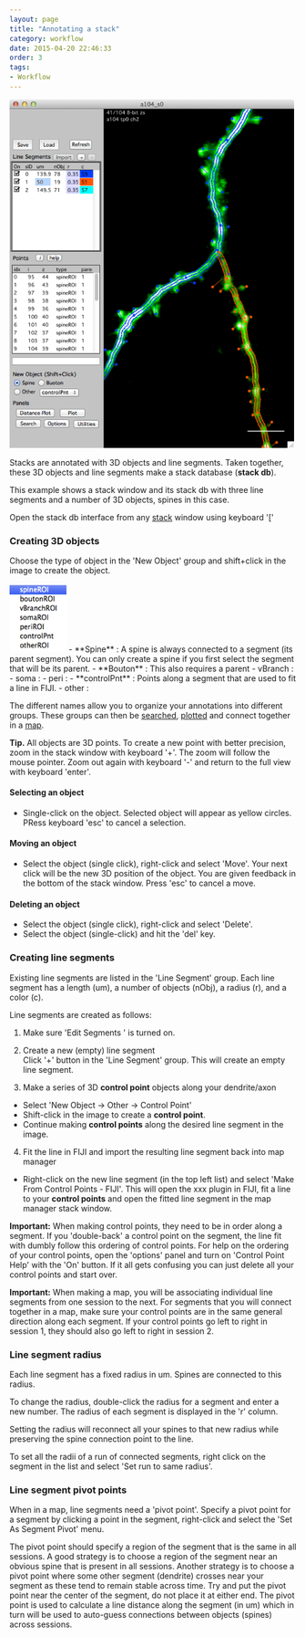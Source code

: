```yaml
---
layout: page
title: "Annotating a stack"
category: workflow
date: 2015-04-20 22:46:33
order: 3
tags:
- Workflow
---
```



<IMG class="img-float-left" SRC="images/mm3/mm3-stackdb-plot.png" WIDTH="500">

<div class="print-page-break"></div>

Stacks are annotated with 3D objects and line segments. Taken together, these 3D objects and line segments make a stack database (**stack db**).

This example shows a stack window and its stack db with three line segments and a number of 3D objects, spines in this case.

Open the stack db interface from any [stack][4] window using keyboard '['

### Creating 3D objects

Choose the type of object in the 'New Object' group and shift+click in the image to create the object.

<IMG class="img-float-right" SRC="images/mm3/mm3-object-types.png" WIDTH="100">
- **Spine** : A spine is always connected to a segment (its parent segment). You can only create a spine if you first select the segment that will be its parent.  
- **Bouton** : This also requires a parent  
- vBranch :  
- soma :  
- peri :  
- **controlPnt** : Points along a segment that are used to fit a line in FIJI. 
- other :    
  
The different names allow you to organize your annotations into different groups. These groups can then be [searched][3], [plotted][5] and connect together in a [map][2].

<p class="tip"><B>Tip.</B> All objects are 3D points. To create a new point with better precision, zoom in the stack window with keyboard '+'. The zoom will follow the mouse pointer. Zoom out again with keyboard '-' and return to the full view with keyboard 'enter'.
</p>


#### Selecting an object

- Single-click on the object. Selected object will appear as yellow circles. PRess keyboard 'esc' to cancel a selection.

#### Moving an object

- Select the object (single click), right-click and select 'Move'. Your next click will be the new 3D position of the object. You are given feedback in the bottom of the stack window. Press 'esc' to cancel a move.

#### Deleting an object

- Select the object (single click), right-click and select 'Delete'. 
- Select the object (single-click) and hit the 'del' key.


### Creating line segments

Existing line segments are listed in the 'Line Segment' group. Each line segment has a length (um), a number of objects (nObj), a radius (r), and a color (c).

Line segments are created as follows:

 1. Make sure 'Edit Segments ' is turned on.
 2. Create a new (empty) line segment  
  Click '+' button in the 'Line Segment' group. This will create an empty line segment.

 3. Make a series of 3D **control point** objects along your dendrite/axon  
  - Select 'New Object -> Other -> Control Point'  
  - Shift-click in the image to create a **control point**.
  - Continue making **control points** along the desired line segment in the image.
  
 4. Fit the line in FIJI and import the resulting line segment back into map manager  
  - Right-click on the new line segment (in the top left list) and select 'Make From Control Points - FIJI'. This will open the xxx plugin in FIJI, fit a line to your **control points** and open the fitted line segment in the map manager stack window.

**Important:** When making control points, they need to be in order along a segment. If you 'double-back' a control point on the segment, the line fit with dumbly follow this ordering of control points. For help on the ordering of your control points, open the 'options' panel and turn on 'Control Point Help' with the 'On' button. If it all gets confusing you can just delete all your control points and start over.

**Important:** When making a map, you will be associating individual line segments  from one session to the next. For segments that you will connect together in a map, make sure your control points are in the same general direction along each segment. If your control points go left to right in session 1, they should also go left to right in session 2.

### Line segment radius

Each line segment has a fixed radius in um. Spines are connected to this radius.

To change the radius, double-click the radius for a segment and enter a new number. The radius of each segment is displayed in the 'r' column.

Setting the radius will reconnect all your spines to that new radius while preserving the spine connection point to the line.

To set all the radii of a run of connected segments, right click on the segment in the list and select 'Set run to same radius'.

### Line segment pivot points

When in a map, line segments need a 'pivot point'. Specify a pivot point for a segment by clicking a point in the segment, right-click and select the 'Set As Segment Pivot' menu.

The pivot point should specify a region of the segment that is the same in all sessions. A good strategy is to choose a region of the segment near an obvious spine that is present in all sessions. Another strategy is to choose a pivot point where some other segment (dendrite) crosses near your segment as these tend to remain stable across time. Try and put the pivot point near the center of the segment, do not place it at either end. The pivot point is used to calculate a line distance along the segment (in um) which in turn will be used to auto-guess connections between objects (spines) across sessions.

[1]: /mapmanager/stack-plot/
[2]: /mapmanager/map-plot/
[3]: /mapmanager/search-panel/
[4]: /mapmanager/stack/
[5]: /mapmanager/plot-panel/

